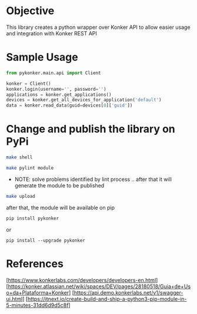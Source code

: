 # Objective

This library creates a python wrapper over Konker API to allow easier usage and integration 
with Konker REST API

# Sample Usage

```python
from pykonker.main.api import Client

konker = Client()
konker.login(username='', password='')
applications = konker.get_applications()
devices = konker.get_all_devices_for_application('default')
data = konker.read_data(guid=devices[0]['guid'])
```

# Change and publish the library on PyPi

```bash
make shell
```
```bash
make pylint module 
```
* NOTE: solve problems identified by lint process .. after that it will generate the module to be published
```bash
make upload
```

after that, the module will be available on pip 


```bash
pip install pykonker
```
or 
```shell
pip install --upgrade pykonker 
```

# References

[https://www.konkerlabs.com/developers/developers-en.html]
[https://konker.atlassian.net/wiki/spaces/DEV/pages/28180518/Guia+de+Uso+da+Plataforma+Konker]
[https://api.demo.konkerlabs.net/v1/swagger-ui.html]
[https://itnext.io/create-build-and-ship-a-python3-pip-module-in-5-minutes-31dd6d9d5c8f]
